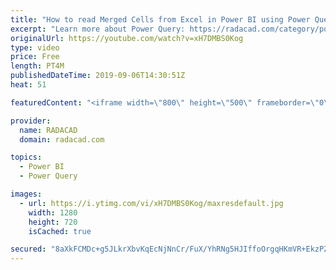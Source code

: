 ```yaml
---
title: "How to read Merged Cells from Excel in Power BI using Power Query"
excerpt: "Learn more about Power Query: https://radacad.com/category/power-query"
originalUrl: https://youtube.com/watch?v=xH7DMBS0Kog
type: video
price: Free
length: PT4M
publishedDateTime: 2019-09-06T14:30:51Z
heat: 51

featuredContent: "<iframe width=\"800\" height=\"500\" frameborder=\"0\" src=\"https://www.youtube.com/embed/xH7DMBS0Kog\" allow=\"accelerometer; autoplay; encrypted-media; gyroscope; picture-in-picture\" allowfullscreen></iframe>"

provider:
  name: RADACAD
  domain: radacad.com

topics:
  - Power BI
  - Power Query

images:
  - url: https://i.ytimg.com/vi/xH7DMBS0Kog/maxresdefault.jpg
    width: 1280
    height: 720
    isCached: true

secured: "8aXkFCMDc+g5JLkrXbvKqEcNjNnCr/FuX/YhRNg5HJIffoOrgqHKmVR+EkzPZB5oMhdmDTQv6ufqWkbYDjb+wXZMa5wuXVwrIHYEjTbNT4kShf7Tl56A+qDhC2DqsY/6eG3OR8p4yB7NIHNxvbGe8hN+hhCjzTMwRRoK5qUSYwHWTTCUY7+GVjcsVhw7a6g6FGrpk+Ip/QC8O5eGKR3mEA66dQx2F2jFh/Gmm53PESS2sUL+Aw9oPDbSsWhzgOb3ti1tmTM5wh47OXJ6XpxSvUlEdV0bMVBD5OCDbQQeWKIOPQpepGcMQ/Dl9uUtsZ/6lkNv7c4wX2/yrReTK3iRJqJRi0hP7xI3g/PIbbd6H5JjI0wR6AEIfHZAKH+F/9RftQrtum4yHP4pQGxepcEI32abU7uHg9srqoa+eICY2+E=;z/ZHaIGkFxX7lmZGmdVO/g=="
---
```



